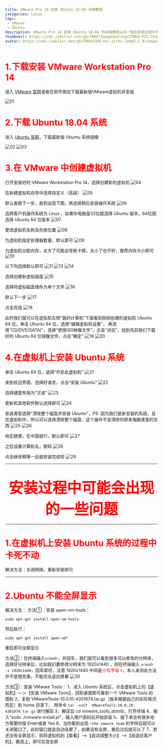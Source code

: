 ```yaml
---
title: VMware Pro 14 安装 Ubuntu 18.04 详细教程
categories: Linux
tags:  
 - VMware
 - Ubuntu
description: VMware Pro 14 安装 Ubuntu 18.04 的详细教程以及一些在安装过程中可能遇到的问题
thumbnail: https://cdn.jsdelivr.net/gh/TRHX/ImageHosting/ITRHX-PIC/thumbnail/ubuntu.png
avatar: https://cdn.jsdelivr.net/gh/TRHX/CDN-for-itrhx.com@2.1.9/images/trhx.png
---
```

 # <font color=#FF0000>1.下载安装 VMware Workstation Pro 14</font>
 进入 [VMware 官网](https://www.vmware.com/products/workstation-pro/workstation-pro-evaluation.html)或者在软件商店下载最新版VMware虚拟机并安装
 
 ![01](https://cdn.jsdelivr.net/gh/TRHX/ImageHosting/ITRHX-PIC/A06/01.png
)
 
  # <font color=#FF0000>2.下载 Ubuntu 18.04 系统</font>
  进入 [Ubuntu 官网](https://www.ubuntu.com/)，下载最新版 Ubuntu 系统镜像
  
![02](https://cdn.jsdelivr.net/gh/TRHX/ImageHosting/ITRHX-PIC/A06/02.png
)
![03](https://cdn.jsdelivr.net/gh/TRHX/ImageHosting/ITRHX-PIC/A06/03.png
)

# <font color=#FF0000>3.在 VMware 中创建虚拟机</font>

打开安装好的 VMware Workstation Pro 14，选择创建新的虚拟机
![04](https://cdn.jsdelivr.net/gh/TRHX/ImageHosting/ITRHX-PIC/A06/04.png
)

在新建虚拟机向导中选择自定义（高级）
![05](https://cdn.jsdelivr.net/gh/TRHX/ImageHosting/ITRHX-PIC/A06/05.png
)

默认直接下一步，直到出现下图，再选择稍后安装操作系统
![06](https://cdn.jsdelivr.net/gh/TRHX/ImageHosting/ITRHX-PIC/A06/06.png
)

选择客户机操作系统为 Linux ，如果你电脑是32位就选择 Ubuntu 版本，64位就选择 Ubuntu 64 位版本
![07](https://cdn.jsdelivr.net/gh/TRHX/ImageHosting/ITRHX-PIC/A06/07.png)

更改虚拟机名称及存放位置
![08](https://cdn.jsdelivr.net/gh/TRHX/ImageHosting/ITRHX-PIC/A06/08.png)

为虚拟机指定处理器数量，默认即可
![09](https://cdn.jsdelivr.net/gh/TRHX/ImageHosting/ITRHX-PIC/A06/09.png)

为虚拟机分配内存，太大了可能会导致卡顿，太小了也不好，推荐内存大小即可
![10](https://cdn.jsdelivr.net/gh/TRHX/ImageHosting/ITRHX-PIC/A06/10.png)

以下均选择默认即可
![11](https://cdn.jsdelivr.net/gh/TRHX/ImageHosting/ITRHX-PIC/A06/11.png)
![13](https://cdn.jsdelivr.net/gh/TRHX/ImageHosting/ITRHX-PIC/A06/13.png)
![14](https://cdn.jsdelivr.net/gh/TRHX/ImageHosting/ITRHX-PIC/A06/14.png)

选择创建新虚拟磁盘
![15](https://cdn.jsdelivr.net/gh/TRHX/ImageHosting/ITRHX-PIC/A06/15.png)

选择将虚拟磁盘储存为单个文件
![16](https://cdn.jsdelivr.net/gh/TRHX/ImageHosting/ITRHX-PIC/A06/16.png)

默认下一步
![17](https://cdn.jsdelivr.net/gh/TRHX/ImageHosting/ITRHX-PIC/A06/17.png)

点击完成
![18](https://cdn.jsdelivr.net/gh/TRHX/ImageHosting/ITRHX-PIC/A06/18.png)

此时我们就可以在虚拟机左侧“我的计算机”下面看到刚刚创建的虚拟机 Ubuntu 64 位，单击 Ubuntu 64 位，选择“编辑虚拟机设置”， 再选择“CD/DVD(SATA)”，选择“使用ISO映像文件”，点击“浏览”，找到先前我们下载好的 Ubuntu 64 位镜像文件，点击“确定”
![19](https://cdn.jsdelivr.net/gh/TRHX/ImageHosting/ITRHX-PIC/A06/19.png)
![20](https://cdn.jsdelivr.net/gh/TRHX/ImageHosting/ITRHX-PIC/A06/20.png)

# <font color=#FF0000>4.在虚拟机上安装 Ubuntu 系统</font>

单击 Ubuntu 64 位，选择“开启此虚拟机”
![21](https://cdn.jsdelivr.net/gh/TRHX/ImageHosting/ITRHX-PIC/A06/21.png)

来到欢迎界面，选择好语言，点击“安装 Ubuntu”
![22](https://cdn.jsdelivr.net/gh/TRHX/ImageHosting/ITRHX-PIC/A06/22.png)

选择键盘布局为“汉语”
![23](https://cdn.jsdelivr.net/gh/TRHX/ImageHosting/ITRHX-PIC/A06/23.png)

更新和其他软件默认选择即可
![24](https://cdn.jsdelivr.net/gh/TRHX/ImageHosting/ITRHX-PIC/A06/24.png)

安装类型选择“清除整个磁盘并安装 Ubuntu”，PS: 因为我们是新安装的系统，且在虚拟机中，所以可以选择清除整个磁盘，这个操作不会清除你原来电脑里面的东西
![25](https://cdn.jsdelivr.net/gh/TRHX/ImageHosting/ITRHX-PIC/A06/25.png)
![26](https://cdn.jsdelivr.net/gh/TRHX/ImageHosting/ITRHX-PIC/A06/26.png)

地区随便，在中国就行，默认即可
![27](https://cdn.jsdelivr.net/gh/TRHX/ImageHosting/ITRHX-PIC/A06/27.png)

之后设置计算机名，密码
![28](https://cdn.jsdelivr.net/gh/TRHX/ImageHosting/ITRHX-PIC/A06/28.png)

点击继续稍等一会就安装完成啦
![29](https://cdn.jsdelivr.net/gh/TRHX/ImageHosting/ITRHX-PIC/A06/29.png)

----------

# <center><font color=#FF0000 size=7>安装过程中可能会出现的一些问题</font></center>

----------

# <font color=#FF0000> 1.在虚拟机上安装 Ubuntu 系统的过程中卡死不动</font>

 解决方法：关闭网络，重新安装即可

----------

# <font color=#FF0000> 2.Ubuntu 不能全屏显示</font>
解决方法：
方法①：安装 open-vm-tools：

``` vim
sudo apt-get install open-vm-tools 
```
然后执行：

``` vim
sudo apt-get install open-vm* 
```
重启即可全屏显示

方法②：在终端输入`xrandr`，并回车，我们就可以看到很多可以修改的分辨率，选择好分辨率后，比如我们要修改分辨率为 1920x1440 ，则在终端输入 `xrandr -s 1920x1440`，回车即可，注意 1920x1440 中间是<font color=#FF0000>小写字母 x</font>，本人亲测此方法并不是很完美，不能完全适应屏幕
![30](https://cdn.jsdelivr.net/gh/TRHX/ImageHosting/ITRHX-PIC/A06/30.png)

方法③：安装 VMware Tools：
1、进入 Ubuntu 系统后，点击虚拟机上的【虚拟机】—＞【安装 VMware Tools】，回到桌面即可看到一个 VMware Tools 的 图标
2、复制 VMwareTools-10.0.10-4301679.tar.gz（版本根据自己的实际情况而定）到 home 目录下， 用命令 `tar -xzvf  VMwareTools-10.0.10-4301679.tar.gz` 进行解压
3、解压后 cd vmware_tools_distrib，打开终端
4、输入“sudo ./vmware-install.pl”，输入用户密码后开始安装
5、接下来会有很多地方需要你按 Enter或者 Yes
6、当你看到出现 `—the vmware team` 的字样后就可以关闭窗口了，此时窗口就会自动全屏了，如果没有全屏，重启过后就可以了
7、若还没有全屏显示，则将虚拟机的【查看】—>【自动调整大小】—>【自适应客户机】，都选上，即可实现全屏